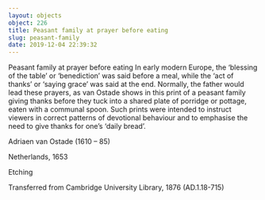 ```yaml
---
layout: objects
object: 226
title: Peasant family at prayer before eating
slug: peasant-family
date: 2019-12-04 22:39:32
---
```

Peasant family at prayer before eating  In early modern Europe, the ‘blessing of the table’ or ‘benediction’ was said before a meal, while the ‘act of thanks’ or ‘saying grace’ was said at the end. Normally, the father would lead these prayers, as van Ostade shows in this print of a peasant family giving thanks before they tuck into a shared plate of porridge or pottage, eaten with a communal spoon. Such prints were intended to instruct viewers in correct patterns of devotional behaviour and to emphasise the need to give thanks for one’s ‘daily bread’.

Adriaen van Ostade (1610 – 85)  

Netherlands, 1653

Etching

Transferred from Cambridge University Library, 1876 (AD.1.18-715)</sect3>
